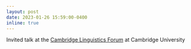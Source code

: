 ```yaml
---
layout: post
date: 2023-01-26 15:59:00-0400
inline: true
---
```


Invited talk at the <a href='https://www.mmll.cam.ac.uk/cambridge-linguistics-forum-series/'>Cambridge Linguistics Forum</a> at Cambridge University
